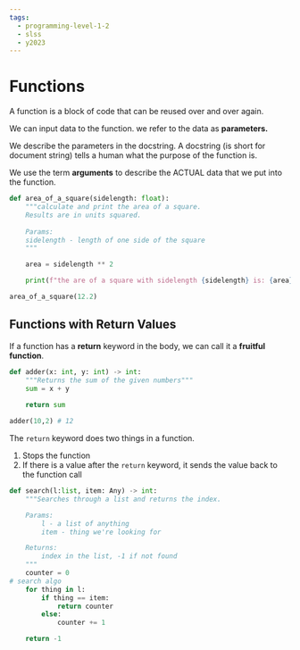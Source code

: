 ```yaml
---
tags:
  - programming-level-1-2
  - slss
  - y2023
---
```

# Functions

A function is a block of code that can be reused over and over again.

We can input data to the function. we refer to the data as **parameters.**

We describe the parameters in the docstring. A docstring (is short for document string) tells a human what the purpose of the function is.

We use the term **arguments** to describe the ACTUAL data that we put into the function.

```python
def area_of_a_square(sidelength: float):
	"""calculate and print the area of a square.
	Results are in units squared.
	
	Params:
	sidelength - length of one side of the square
	"""

	area = sidelength ** 2

	print(f"the are of a square with sidelength {sidelength} is: {area} square units")

area_of_a_square(12.2)
```

## Functions with Return Values

If a function has a **return** keyword in the body, we can call it a **fruitful function**.

```python
def adder(x: int, y: int) -> int:
	"""Returns the sum of the given numbers"""
	sum = x + y
	
	return sum

adder(10,2) # 12
```

The `return` keyword does two things in a function.

1. Stops the function
2. If there is a value after the `return` keyword, it sends the value back to the function call

```python
def search(l:list, item: Any) -> int:
	"""Searches through a list and returns the index. 

	Params:
		l - a list of anything
		item - thing we're looking for

	Returns:
		index in the list, -1 if not found
	"""
	counter = 0
# search algo
	for thing in l:
		if thing == item:
			return counter
		else:
			counter += 1

	return -1
```